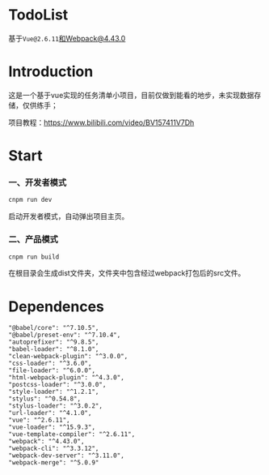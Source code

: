 # TodoList

基于`Vue@2.6.11`和Webpack@4.43.0

# Introduction

这是一个基于vue实现的任务清单小项目，目前仅做到能看的地步，未实现数据存储，仅供练手；

项目教程：https://www.bilibili.com/video/BV157411V7Dh

# Start

### 一、开发者模式

```bash
cnpm run dev
```

启动开发者模式，自动弹出项目主页。

### 二、产品模式

```bash
cnpm run build
```

在根目录会生成dist文件夹，文件夹中包含经过webpack打包后的src文件。

# Dependences

```
"@babel/core": "^7.10.5",
"@babel/preset-env": "^7.10.4",
"autoprefixer": "^9.8.5",
"babel-loader": "^8.1.0",
"clean-webpack-plugin": "^3.0.0",
"css-loader": "^3.6.0",
"file-loader": "^6.0.0",
"html-webpack-plugin": "^4.3.0",
"postcss-loader": "^3.0.0",
"style-loader": "^1.2.1",
"stylus": "^0.54.8",
"stylus-loader": "^3.0.2",
"url-loader": "^4.1.0",
"vue": "^2.6.11",
"vue-loader": "^15.9.3",
"vue-template-compiler": "^2.6.11",
"webpack": "^4.43.0",
"webpack-cli": "^3.3.12",
"webpack-dev-server": "^3.11.0",
"webpack-merge": "^5.0.9"
```
